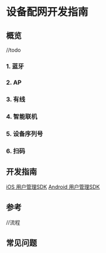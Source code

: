 # 设备配网开发指南

## 概览
//todo

###  1. 蓝牙

### 2. AP

### 3. 有线

### 4. 智能联机

### 5. 设备序列号

### 6. 扫码

## 开发指南
[iOS 用户管理SDK](ios/设备配网.md)
[Android 用户管理SDK](Android/设备配网.md)

## 参考
//流程

## 常见问题
